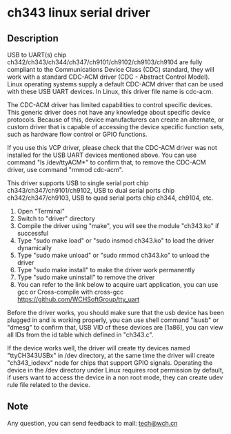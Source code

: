 # ch343 linux serial driver
## Description

USB to UART(s) chip ch342/ch343/ch344/ch347/ch9101/ch9102/ch9103/ch9104 are fully compliant to the  Communications Device Class (CDC) standard, they will work with a standard CDC-ACM driver (CDC - Abstract Control Model). Linux operating systems supply a default CDC-ACM driver that can be used with these USB UART devices. In Linux, this driver file name is cdc-acm.

The CDC-ACM driver has limited capabilities to control specific devices. This generic driver does not have any knowledge about specific device protocols. Because of this, device manufacturers can create an alternate, or custom driver that is capable of accessing the device specific function sets, such as hardware flow control or GPIO functions.

If you use this VCP driver, please check that the CDC-ACM driver was not installed for the USB UART devices mentioned above. You can use command "ls /dev/ttyACM*" to confirm that, to remove the CDC-ACM driver, use command "rmmod cdc-acm".

This driver supports USB to single serial port chip ch343/ch347/ch9101/ch9102, USB to dual serial ports chip ch342/ch347/ch9103, USB to quad serial ports chip ch344, ch9104, etc.

1. Open "Terminal"
2. Switch to "driver" directory
3. Compile the driver using "make", you will see the module "ch343.ko" if successful
4. Type "sudo make load" or "sudo insmod ch343.ko" to load the driver dynamically
5. Type "sudo make unload" or "sudo rmmod ch343.ko" to unload the driver
6. Type "sudo make install" to make the driver work permanently
7. Type "sudo make uninstall" to remove the driver
8. You can refer to the link below to acquire uart application, you can use gcc or Cross-compile with cross-gcc
   https://github.com/WCHSoftGroup/tty_uart

Before the driver works, you should make sure that the usb device has been plugged in and is working properly, you can use shell command "lsusb" or "dmesg" to confirm that, USB VID of these devices are [1a86], you can view all IDs from the id table which defined in "ch343.c".

If the device works well, the driver will create tty devices named "ttyCH343USBx" in /dev directory, at the same time the driver will create "ch343_iodevx" node for chips that support GPIO signals. Operating the device in the /dev directory under Linux requires root permission by default, if users want to access the device in a non root mode, they can create udev rule file related to the device.

## Note

Any question, you can send feedback to mail: tech@wch.cn
